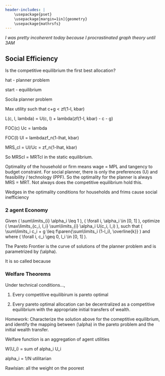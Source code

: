 ```yaml
---
header-includes: |
    \usepackage{pset}
    \usepackage[margin=1in]{geometry}
    \usepackage{mathrsfs}
---
```


*I was pretty incoherent today because I procrastinated graph theory until 3AM*

## Social Efficiency

Is the competitive equilibrium the first best allocation?

hat - planner problem

start - equilibrium

Socila planner problem

Max utility such that c+g < zf(1-l, kbar)

L(c, l, lambda) = U(c, l) + lambda(zf(1-l, kbar) - c - g)

FOC(c) Uc = lambda

FOC(l) Ul = lambdazf_n(1-lhat, kbar)

MRS_cl = Ul/Uc = zf_n(1-lhat, kbar)

So MRScl = MRTcl in the static equilibrium.

Optimality of the household or firm means wage = MPL and tangency to budget constraint. For social planner, there is only the preferences (U) and feasibility / technology (PPF). So the optimality for the planner is always MRS = MRT. Not always does the competitive equilibrium hold this.

Wedges in the optimality conditions for households and frims cause social inefficiency

### 2 agent Economy

Given \( \sum\limits_{i} \alpha_i \leq 1 \), \( \forall i, \alpha_i \in [0, 1] \), optimize \( \max\limits_{c_i, l_i} \sum\limits_{i} \alpha_i U(c_i, l_i) \), such that \( \sum\limits_i c_i + g \leq f\paren{\sum\limits_i (1-l_i), \overline{k}} \) and where \( \forall i, c_i \geq 0, l_i \in [0, 1] \).

The Pareto Frontier is the curve of solutions of the planner problem and is parametrized by \(\alpha\).

It is so called because 

### Welfare Theorems
Under technical conditions...,

1. Every competitive equilibirum is pareto optimal

2. Every pareto optimal allocation can be decentralized as a competitive equilibrium with the appropriate initial transfers of wealth.

Homework: Characterize the solution above for the comeptitive equilibrium, and identify the mapping between \(\alpha\) in the pareto problem and the initial wealth transfer.


Welfare function is an aggregation of agent utilities

W(U_i) = sum of alpha_i U_i

alpha_i = 1/N utilitarian

Rawlsian: all the weight on the poorest
